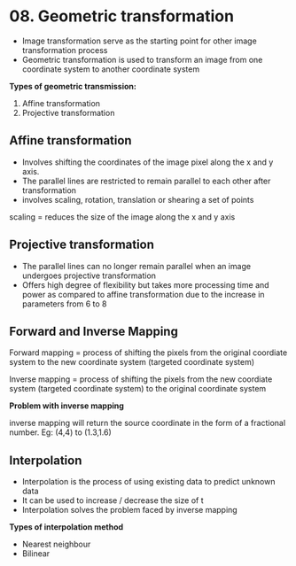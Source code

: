 # 08. Geometric transformation
- Image transformation serve as the starting point for other image transformation process
- Geometric transformation is used to transform an image from one coordinate system to another coordinate system

**Types of geometric transmission:**
1. Affine transformation
2. Projective transformation

## Affine transformation
- Involves shifting the coordinates of the image pixel along the x and y axis.
- The parallel lines are restricted to remain parallel to each other after transformation
- involves scaling, rotation, translation or shearing a set of points

scaling = reduces the size of the image along the x and y axis

## Projective transformation
- The parallel lines can no longer remain parallel when an image undergoes projective transformation
- Offers high degree of flexibility but takes more processing time and power as compared to affine transformation due to the increase in parameters from 6 to 8

## Forward and Inverse Mapping
Forward mapping = process of shifting the pixels from the original coordiate system to the new coordinate system (targeted coordinate system)

Inverse mapping = process of shifting the pixels from the new coordiate system (targeted coordinate system) to the original coordinate system

**Problem with inverse mapping**

inverse mapping will return the source coordinate in the form of a fractional number. Eg: (4,4) to (1.3,1.6) 

## Interpolation
- Interpolation is the process of using existing data to predict unknown data
- It can be used to increase / decrease the size of t
- Interpolation solves the problem faced by inverse mapping

**Types of interpolation method**
- Nearest neighbour
- Bilinear 
